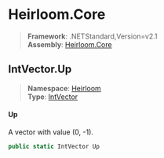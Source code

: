 # Heirloom.Core

> **Framework**: .NETStandard,Version=v2.1  
> **Assembly**: [Heirloom.Core][0]  

## IntVector.Up

> **Namespace**: [Heirloom][0]  
> **Type**: [IntVector][1]  

#### Up

A vector with value (0, -1).

```cs
public static IntVector Up
```

[0]: ../Heirloom.Core.md
[1]: Heirloom.IntVector.md
